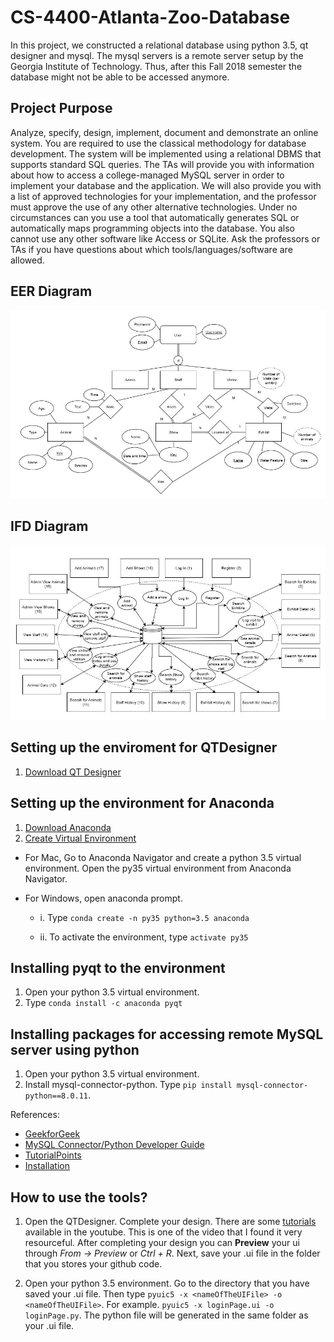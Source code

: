 # CS-4400-Atlanta-Zoo-Database
In this project, we constructed a relational database using python 3.5, qt designer and mysql. The mysql servers is a remote server setup by the Georgia Institute of Technology. Thus, after this Fall 2018 semester the database might not be able to be accessed anymore.

## Project Purpose  
Analyze, specify, design, implement, document and demonstrate an online system. You are required to use the classical methodology for database development. The system will be implemented using a relational DBMS that supports standard SQL queries. The TAs will provide you with information about how to access a college-managed MySQL server in order to implement your database and the application. We will also provide you with a list of approved technologies for your implementation, and the professor must approve the use of any other alternative technologies. Under no circumstances can you use a tool that automatically generates SQL or automatically maps programming objects into the database. You also cannot use any other software like Access or SQLite. Ask the professors or TAs if you have questions about which tools/languages/software are allowed. 

## EER Diagram
![alt text](/images/EER_Diagram.png?raw=true "EER Diagram")

## IFD Diagram
![alt text](/images/IFD_Diagram.png?raw=true "IFD Diagram")

## Setting up the enviroment for QTDesigner
1. [Download QT Designer](https://build-system.fman.io/qt-designer-download)

## Setting up the environment for Anaconda
1. [Download Anaconda](https://www.anaconda.com/download/)
2. [Create Virtual Environment](https://uoa-eresearch.github.io/eresearch-cookbook/recipe/2014/11/20/conda/)

- For Mac, Go to Anaconda Navigator and create a python 3.5 virtual environment. Open the py35 virtual environment from Anaconda Navigator.

- For Windows, open anaconda prompt. 

  - i. Type `conda create -n py35 python=3.5 anaconda`

  - ii. To activate the environment, type `activate py35`

## Installing pyqt to the environment
1. Open your python 3.5 virtual environment.
2. Type `conda install -c anaconda pyqt`

## Installing packages for accessing remote MySQL server using python
1. Open your python 3.5 virtual environment.
2. Install mysql-connector-python. Type `pip install mysql-connector-python==8.0.11`.

References: 
+ [GeekforGeek](https://www.geeksforgeeks.org/mysqldb-connection-python/)
+ [MySQL Connector/Python Developer Guide](https://downloads.mysql.com/docs/connector-python-en.a4.pdf)
+ [TutorialPoints](https://www.tutorialspoint.com/python/python_database_access.htm)
+ [Installation](https://pynative.com/install-mysql-connector-python/)

## How to use the tools?
1. Open the QTDesigner. Complete your design. There are some [tutorials](https://www.youtube.com/watch?v=EkjaiDsiM-Q&list=PLS1QulWo1RIZiBcTr5urECberTITj7gjA) available in the youtube. This is one of the video that I found it very resourceful. After completing your design you can __Preview__ your ui through *From -> Preview* or *Ctrl + R*. Next, save your .ui file in the folder that you stores your github code.

2. Open your python 3.5 environment. Go to the directory that you have saved your .ui file. Then type `pyuic5 -x <nameOfTheUIFile> -o <nameOfTheUIFile>`. For example. `pyuic5 -x loginPage.ui -o loginPage.py`. The python file will be generated in the same folder as your .ui file.


